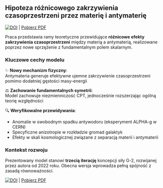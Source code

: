 ## Hipoteza różnicowego zakrzywienia czasoprzestrzeni przez materię i antymaterię

[![DOI](https://zenodo.org/badge/DOI/10.5281/zenodo.16754039.svg)](https://doi.org/10.5281/zenodo.16754039) | [Pobierz PDF](https://github.com/.../raw/main/...pdf)

Praca przedstawia ramy teoretyczne przewidujące **różnicowe efekty zakrzywienia czasoprzestrzeni** między materią a antymaterią, realizowane poprzez 
nowe sprzężenie z fundamentalnym polem skalarnym.

### Kluczowe cechy modelu
✨ **Nowy mechanizm fizyczny**:  
Antymateria generuje efektywne ujemne zakrzywienie czasoprzestrzeni pomimo dodatniej gęstości masy-energii

⚖️ **Zachowanie fundamentalnych symetrii**:  
Model zachowuje niezmienniczość CPT, jednocześnie rozszerzając ogólną teorię względności

🔍 **Weryfikowalne przewidywania**:  
- Anomalie w swobodnym spadku antywodoru (eksperyment ALPHA-g w CERN)  
- Specyficzne anizotropie w rozkładzie gromad galaktyk  
- Efekty w skali kosmologicznej związane z separacją materii i antymaterii

### Kontekst rozwoju
Prezentowany model stanowi **trzecią iterację** koncepcji siły G-2, rozwijanej przez autora od 2022 roku. Obecna wersja wprowadza pełną spójność z zasadą równoważności.

[![DOI](https://zenodo.org/badge/DOI/10.5281/zenodo.16754039.svg)](https://doi.org/10.5281/zenodo.16754039) | [Pobierz PDF](https://github.com/.../raw/main/...pdf)
